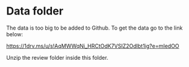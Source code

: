 # Data folder

The data is too big to be added to Github. To get the data go to the link below:

https://1drv.ms/u/s!AqMWWqNi_HRCtOdK7VSIZ2Odlbt1ig?e=mIedOO

Unzip the review folder inside this folder.